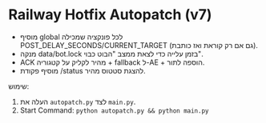 # Railway Hotfix Autopatch (v7)

- מוסיף global לכל פונקציה שמכילה POST_DELAY_SECONDS/CURRENT_TARGET (גם אם רק קוראת ואז כותבת).
- מנקה data/bot.lock בזמן עלייה כדי לצאת ממצב "הבוט כבוי".
- ACK מהיר לקליק על קטגוריה + fallback ל-AE + הוספה לתור.
- מוסיף פקודת /status להצגת סטטוס מהיר.

שימוש:
1) העלה את `autopatch.py` לצד `main.py`.
2) Start Command: `python autopatch.py && python main.py`
